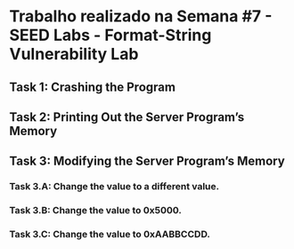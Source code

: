 # Trabalho realizado na Semana #7 - SEED Labs - Format-String Vulnerability Lab

## Task 1: Crashing the Program


## Task 2:  Printing Out the Server Program’s Memory


## Task 3:  Modifying the Server Program’s Memory

### Task 3.A: Change the value to a different value.

### Task 3.B: Change the value to 0x5000.

### Task 3.C: Change the value to 0xAABBCCDD.


